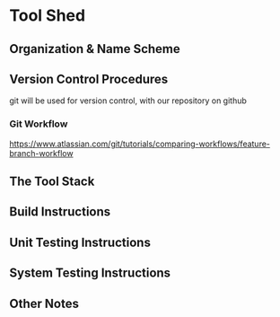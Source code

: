 # Tool Shed

## Organization & Name Scheme

## Version Control Procedures
git will be used for version control, with our repository on github
### Git Workflow
https://www.atlassian.com/git/tutorials/comparing-workflows/feature-branch-workflow


## The Tool Stack 

## Build Instructions

## Unit Testing Instructions

## System Testing Instructions

## Other Notes

